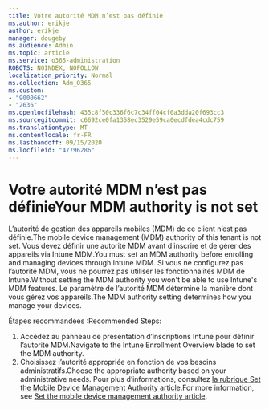```yaml
---
title: Votre autorité MDM n’est pas définie
ms.author: erikje
author: erikje
manager: dougeby
ms.audience: Admin
ms.topic: article
ms.service: o365-administration
ROBOTS: NOINDEX, NOFOLLOW
localization_priority: Normal
ms.collection: Adm_O365
ms.custom:
- "9000662"
- "2636"
ms.openlocfilehash: 435c8f50c336f6c7c34ff04cf0a3dda20f693cc3
ms.sourcegitcommit: c6692ce0fa1358ec3529e59ca0ecdfdea4cdc759
ms.translationtype: MT
ms.contentlocale: fr-FR
ms.lasthandoff: 09/15/2020
ms.locfileid: "47796286"
---
```

# <a name="your-mdm-authority-is-not-set"></a><span data-ttu-id="5d8d4-102">Votre autorité MDM n’est pas définie</span><span class="sxs-lookup"><span data-stu-id="5d8d4-102">Your MDM authority is not set</span></span>

<span data-ttu-id="5d8d4-103">L’autorité de gestion des appareils mobiles (MDM) de ce client n’est pas définie.</span><span class="sxs-lookup"><span data-stu-id="5d8d4-103">The mobile device management (MDM) authority of this tenant is not set.</span></span> <span data-ttu-id="5d8d4-104">Vous devez définir une autorité MDM avant d’inscrire et de gérer des appareils via Intune MDM.</span><span class="sxs-lookup"><span data-stu-id="5d8d4-104">You must set an MDM authority before enrolling and managing devices through Intune MDM.</span></span> <span data-ttu-id="5d8d4-105">Si vous ne configurez pas l’autorité MDM, vous ne pourrez pas utiliser les fonctionnalités MDM de Intune.</span><span class="sxs-lookup"><span data-stu-id="5d8d4-105">Without setting the MDM authority you won't be able to use Intune's MDM features.</span></span> <span data-ttu-id="5d8d4-106">Le paramètre de l’autorité MDM détermine la manière dont vous gérez vos appareils.</span><span class="sxs-lookup"><span data-stu-id="5d8d4-106">The MDM authority setting determines how you manage your devices.</span></span>

<span data-ttu-id="5d8d4-107">Étapes recommandées :</span><span class="sxs-lookup"><span data-stu-id="5d8d4-107">Recommended Steps:</span></span>
1. <span data-ttu-id="5d8d4-108">Accédez au panneau de présentation d’inscriptions Intune pour définir l’autorité MDM.</span><span class="sxs-lookup"><span data-stu-id="5d8d4-108">Navigate to the Intune Enrollment Overview blade to set the MDM authority.</span></span>
2. <span data-ttu-id="5d8d4-109">Choisissez l’autorité appropriée en fonction de vos besoins administratifs.</span><span class="sxs-lookup"><span data-stu-id="5d8d4-109">Choose the appropriate authority based on your administrative needs.</span></span> <span data-ttu-id="5d8d4-110">Pour plus d’informations, consultez [la rubrique Set the Mobile Device Management Authority article](https://docs.microsoft.com/intune/mdm-authority-set).</span><span class="sxs-lookup"><span data-stu-id="5d8d4-110">For more information, see [Set the mobile device management authority article](https://docs.microsoft.com/intune/mdm-authority-set).</span></span>